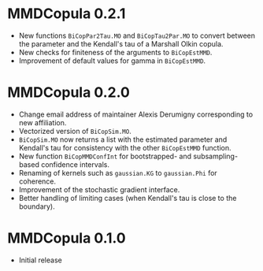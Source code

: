 
# MMDCopula 0.2.1

* New functions `BiCopPar2Tau.MO` and `BiCopTau2Par.MO` to convert between the parameter and the Kendall's tau of a Marshall Olkin copula.
* New checks for finiteness of the arguments to `BiCopEstMMD`.
* Improvement of default values for gamma in `BiCopEstMMD`.


# MMDCopula 0.2.0

* Change email address of maintainer Alexis Derumigny corresponding to new affiliation.
* Vectorized version of `BiCopSim.MO`.
* `BiCopSim.MO` now returns a list with the estimated parameter and Kendall's tau for consistency with the other `BiCopEstMMD` function.
* New function `BiCopMMDConfInt` for bootstrapped- and subsampling-based confidence intervals.
* Renaming of kernels such as `gaussian.KG` to `gaussian.Phi` for coherence.
* Improvement of the stochastic gradient interface.
* Better handling of limiting cases (when Kendall's tau is close to the boundary).


# MMDCopula 0.1.0

* Initial release


